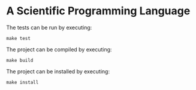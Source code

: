 # A Scientific Programming Language

The tests can be run by executing:

    make test

The project can be compiled by executing:

    make build

The project can be installed by executing:

    make install

